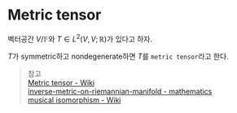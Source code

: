 # Metric tensor
벡터공간 $V / \mathbb F$와 $T \in L^2(V,V; \mathbb R)$가 있다고 하자.

$T$가 symmetric하고 nondegenerate하면 $T$를 `metric tensor`라고 한다.


> 참고  
> [Metric tensor - Wiki](https://en.wikipedia.org/wiki/Metric_tensor)  
> [inverse-metric-on-riemannian-manifold - mathematics](https://math.stackexchange.com/questions/3406997/inverse-metric-on-riemannian-manifold)  
> [musical isomorphism - Wiki](https://en.wikipedia.org/wiki/Musical_isomorphism)  